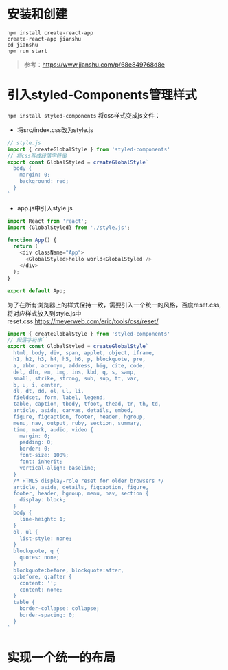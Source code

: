 # 安装和创建
```
npm install create-react-app
create-react-app jianshu
cd jianshu
npm run start
```

>参考：https://www.jianshu.com/p/68e849768d8e

# 引入styled-Components管理样式
```npm install styled-components```
将css样式变成js文件：
* 将src/index.css改为style.js
```js
// style.js
import { createGlobalStyle } from 'styled-components'
// 将css写成段落字符串
export const GlobalStyled = createGlobalStyle`
  body {
    margin: 0;
    background: red;
  }
`
```
* app.js中引入style.js
```js
import React from 'react';
import {GlobalStyled} from './style.js';

function App() {
  return (
    <div className="App">
      <GlobalStyled>hello world<GlobalStyled />
    </div>
  );
}

export default App;
```

为了在所有浏览器上的样式保持一致，需要引入一个统一的风格，百度reset.css,将对应样式放入到style.js中
reset.css:https://meyerweb.com/eric/tools/css/reset/
```js
import { createGlobalStyle } from 'styled-components'
// 段落字符串``
export const GlobalStyled = createGlobalStyle`
  html, body, div, span, applet, object, iframe,
  h1, h2, h3, h4, h5, h6, p, blockquote, pre,
  a, abbr, acronym, address, big, cite, code,
  del, dfn, em, img, ins, kbd, q, s, samp,
  small, strike, strong, sub, sup, tt, var,
  b, u, i, center,
  dl, dt, dd, ol, ul, li,
  fieldset, form, label, legend,
  table, caption, tbody, tfoot, thead, tr, th, td,
  article, aside, canvas, details, embed, 
  figure, figcaption, footer, header, hgroup, 
  menu, nav, output, ruby, section, summary,
  time, mark, audio, video {
    margin: 0;
    padding: 0;
    border: 0;
    font-size: 100%;
    font: inherit;
    vertical-align: baseline;
  }
  /* HTML5 display-role reset for older browsers */
  article, aside, details, figcaption, figure, 
  footer, header, hgroup, menu, nav, section {
    display: block;
  }
  body {
    line-height: 1;
  }
  ol, ul {
    list-style: none;
  }
  blockquote, q {
    quotes: none;
  }
  blockquote:before, blockquote:after,
  q:before, q:after {
    content: '';
    content: none;
  }
  table {
    border-collapse: collapse;
    border-spacing: 0;
  }
`
```

# 实现一个统一的布局
